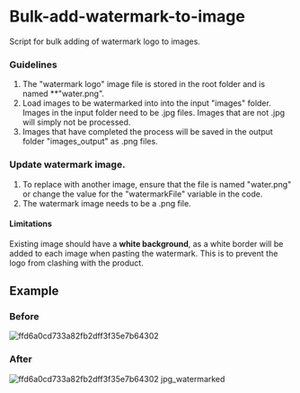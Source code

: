 # Bulk-add-watermark-to-image
Script for bulk adding of watermark logo to images.

### Guidelines
1. The "watermark logo" image file is stored in the root folder and is named **"water.png". 
2. Load images to be watermarked into into the input "images" folder. Images in the input folder need to be .jpg files. Images that are not .jpg will simply not be processed.
3. Images that have completed the process will be saved in the output folder "images_output" as .png files. 

### Update watermark image.
1. To replace with another image, ensure that the file is named "water.png" or change the value for the "watermarkFile" variable in the code. 
2. The watermark image needs to be a .png file. 

#### Limitations 
Existing image should have a <strong>white background</strong>, as a white border will be added to each image when pasting the watermark. 
This is to prevent the logo from clashing with the product. 

## Example

### Before
![ffd6a0cd733a82fb2dff3f35e7b64302](https://user-images.githubusercontent.com/57295582/152694956-822cb93b-573e-4313-81b7-9460b517fd5d.jpg)
### After
![ffd6a0cd733a82fb2dff3f35e7b64302 jpg_watermarked](https://user-images.githubusercontent.com/57295582/152694951-c753cf46-b8fc-4ff1-9098-b51dc92dde2a.png)
